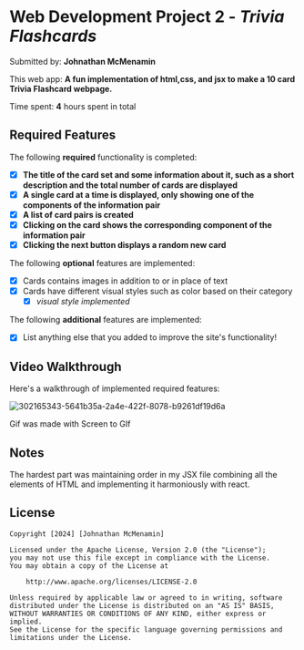 # Web Development Project 2 - *Trivia Flashcards*

Submitted by: **Johnathan McMenamin**

This web app: **A fun implementation of html,css, and jsx to make a 10 card Trivia Flashcard webpage.**

Time spent: **4** hours spent in total

## Required Features

The following **required** functionality is completed:

- [x] **The title of the card set and some information about it, such as a short description and the total number of cards are displayed**
- [x] **A single card at a time is displayed, only showing one of the components of the information pair**
- [x] **A list of card pairs is created**
- [x] **Clicking on the card shows the corresponding component of the information pair**
- [x] **Clicking the next button displays a random new card**

The following **optional** features are implemented:

- [x] Cards contains images in addition to or in place of text
- [x] Cards have different visual styles such as color based on their category
  - [x] *visual style implemented*

The following **additional** features are implemented:

* [x] List anything else that you added to improve the site's functionality!

## Video Walkthrough

Here's a walkthrough of implemented required features:

![302165343-5641b35a-2a4e-422f-8078-b9261df19d6a](https://github.com/JohnMcmen/Hw2/assets/98662843/335f6a66-e929-468e-8d76-fa5051ea1143)

Gif was made with Screen to GIf

## Notes

The hardest part was maintaining order in my JSX file combining all the elements of HTML and implementing it harmoniously with react. 

## License

    Copyright [2024] [Johnathan McMenamin]

    Licensed under the Apache License, Version 2.0 (the "License");
    you may not use this file except in compliance with the License.
    You may obtain a copy of the License at

        http://www.apache.org/licenses/LICENSE-2.0

    Unless required by applicable law or agreed to in writing, software
    distributed under the License is distributed on an "AS IS" BASIS,
    WITHOUT WARRANTIES OR CONDITIONS OF ANY KIND, either express or implied.
    See the License for the specific language governing permissions and
    limitations under the License.
